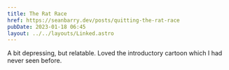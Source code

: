 ```yaml
---
title: The Rat Race
href: https://seanbarry.dev/posts/quitting-the-rat-race
pubDate: 2023-01-18 06:45
layout: ../../layouts/Linked.astro
---
```


A bit depressing, but relatable. Loved the introductory cartoon which I had never seen before.
